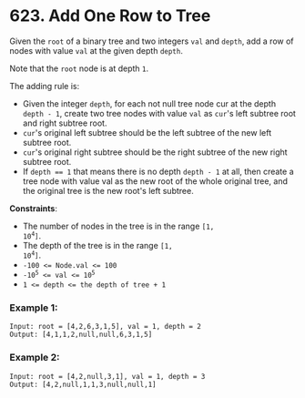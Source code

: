 # 623. Add One Row to Tree

Given the `root` of a binary tree and two integers `val` and `depth`, add a row of nodes with value `val` at the given depth `depth`.

Note that the `root` node is at depth `1`.

The adding rule is:

- Given the integer `depth`, for each not null tree node cur at the depth `depth - 1`, create two tree nodes with value `val` as `cur`'s left subtree root and right subtree root.
- `cur`'s original left subtree should be the left subtree of the new left subtree root.
- `cur`'s original right subtree should be the right subtree of the new right subtree root.
- If `depth == 1` that means there is no depth `depth - 1` at all, then create a tree node with value val as the new root of the whole original tree, and the original tree is the new root's left subtree.

**Constraints**:
- The number of nodes in the tree is in the range <code>[1, 10<sup>4</sup>]</code>.
- The depth of the tree is in the range <code>[1, 10<sup>4</sup>]</code>.
- `-100 <= Node.val <= 100`
- <code>-10<sup>5</sup> <= val <= 10<sup>5</sup></code>
- `1 <= depth <= the depth of tree + 1`

### Example 1:
```
Input: root = [4,2,6,3,1,5], val = 1, depth = 2
Output: [4,1,1,2,null,null,6,3,1,5]
```

### Example 2:
```
Input: root = [4,2,null,3,1], val = 1, depth = 3
Output: [4,2,null,1,1,3,null,null,1]
```

